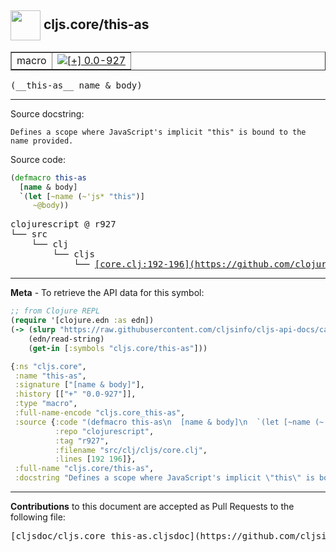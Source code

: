 ## <img width="48px" valign="middle" src="http://i.imgur.com/Hi20huC.png"> cljs.core/this-as

 <table border="1">
<tr>

<td>macro</td>
<td><a href="https://github.com/cljsinfo/cljs-api-docs/tree/0.0-927"><img valign="middle" alt="[+] 0.0-927" src="https://img.shields.io/badge/+-0.0--927-lightgrey.svg"></a> </td>
</tr>
</table>

 <samp>
(__this-as__ name & body)<br>
</samp>

---




Source docstring:

```
Defines a scope where JavaScript's implicit "this" is bound to the name provided.
```

Source code:

```clj
(defmacro this-as
  [name & body]
  `(let [~name (~'js* "this")]
     ~@body))
```

 <pre>
clojurescript @ r927
└── src
    └── clj
        └── cljs
            └── <ins>[core.clj:192-196](https://github.com/clojure/clojurescript/blob/r927/src/clj/cljs/core.clj#L192-L196)</ins>
</pre>


---

__Meta__ - To retrieve the API data for this symbol:

```clj
;; from Clojure REPL
(require '[clojure.edn :as edn])
(-> (slurp "https://raw.githubusercontent.com/cljsinfo/cljs-api-docs/catalog/cljs-api.edn")
    (edn/read-string)
    (get-in [:symbols "cljs.core/this-as"]))
```

```clj
{:ns "cljs.core",
 :name "this-as",
 :signature ["[name & body]"],
 :history [["+" "0.0-927"]],
 :type "macro",
 :full-name-encode "cljs.core_this-as",
 :source {:code "(defmacro this-as\n  [name & body]\n  `(let [~name (~'js* \"this\")]\n     ~@body))",
          :repo "clojurescript",
          :tag "r927",
          :filename "src/clj/cljs/core.clj",
          :lines [192 196]},
 :full-name "cljs.core/this-as",
 :docstring "Defines a scope where JavaScript's implicit \"this\" is bound to the name provided."}

```

---

__Contributions__ to this document are accepted as Pull Requests to the following file:

 <pre>
[cljsdoc/cljs.core_this-as.cljsdoc](https://github.com/cljsinfo/cljs-api-docs/blob/master/cljsdoc/cljs.core_this-as.cljsdoc)
</pre>

